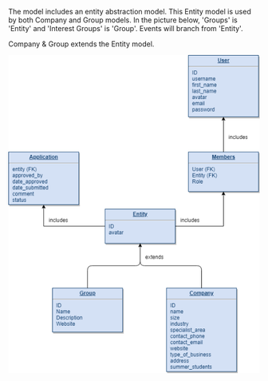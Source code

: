 The model includes an entity abstraction model. This Entity model is used by both Company and Group models. In the picture below, 'Groups' is 'Entity' and 'Interest Groups' is 'Group'. Events will branch from 'Entity'.

Company & Group extends the Entity model.

![alt text](docs/model.png "The relational diagram undermining companies")